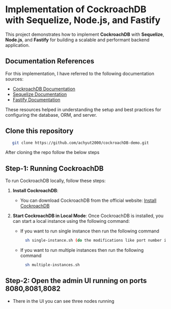 # Implementation of CockroachDB with Sequelize, Node.js, and Fastify

This project demonstrates how to implement **CockroachDB** with **Sequelize**, **Node.js**, and **Fastify** for building a scalable and performant backend application.

## Documentation References

For this implementation, I have referred to the following documentation sources:
- [CockroachDB Documentation](https://www.cockroachlabs.com/docs/)
- [Sequelize Documentation](https://sequelize.org/)
- [Fastify Documentation](https://www.fastify.io/docs/latest/)

These resources helped in understanding the setup and best practices for configuring the database, ORM, and server.

## Clone this repository
```bash
   git clone https://github.com/achyut2000/cockroachDB-demo.git
```
After cloning the repo follow the below steps
## Step-1: Running CockroachDB

To run CockroachDB locally, follow these steps:

1. **Install CockroachDB**:
   - You can download CockroachDB from the official website: [Install CockroachDB](https://www.cockroachlabs.com/docs/v21.1/install-cockroachdb)

2. **Start CockroachDB in Local Mode**:
   Once CockroachDB is installed, you can start a local instance using the following command:
    - If you want to run single instance then run the following command
       ```bash
         sh single-instance.sh (do the modifications like port number if required)
       ```
     - If you want to run multiple instances then run the following command
        ```bash
          sh multiple-instances.sh 
        ```
## Step-2: Open the admin UI running on ports 8080,8081,8082 
  - There in the UI you can see three nodes running 
